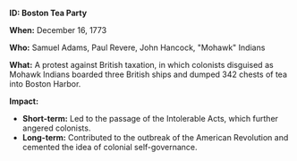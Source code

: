 **ID: Boston Tea Party**

**When:** December 16, 1773

**Who:** Samuel Adams, Paul Revere, John Hancock, "Mohawk" Indians

**What:** A protest against British taxation, in which colonists disguised as Mohawk Indians boarded three British ships and dumped 342 chests of tea into Boston Harbor.

**Impact:**

* **Short-term:** Led to the passage of the Intolerable Acts, which further angered colonists.
* **Long-term:** Contributed to the outbreak of the American Revolution and cemented the idea of colonial self-governance.